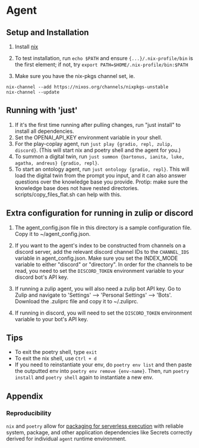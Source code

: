 # Agent


## Setup and Installation

1. Install [nix](https://nixos.org/download.html#nix-install-macos)

2. To test installation, run `echo $PATH` and ensure `{...}/.nix-profile/bin` is the first element; if not, try `export PATH=$HOME/.nix-profile/bin:$PATH`

3. Make sure you have the nix-pkgs channel set, ie.

```
nix-channel --add https://nixos.org/channels/nixpkgs-unstable
nix-channel --update
```

## Running with 'just'

1. If it's the first time running after pulling changes, run "just install" to install all dependencies.
2. Set the OPENAI_API_KEY environment variable in your shell.
3. For the play-coplay agent, run `just play {gradio, repl, zulip, discord}`. (This will start nix and poetry shell and the agent for you.)
4. To summon a digital twin, run `just summon {bartonus, ianita, luke, agatha, andreus} {gradio, repl}`.
5. To start an ontology agent, run `just ontology {gradio, repl}`. This will load the digital twin from the prompt you input, and it can also answer questions over the knowledge base you provide. Protip: make sure the knowledge base does not have nested directories. scripts/copy_files_flat.sh can help with this.

## Extra configuration for running in zulip or discord

1. The agent_config.json file in this directory is a sample configuration file. Copy it to ~/agent_config.json.

2. If you want to the agent's index to be constructed from channels on a discord server, add the relevant discord channel IDs to the `CHANNEL_IDS` variable in agent_config.json. Make sure you set the INDEX_MODE variable to either "discord" or "directory". In order for the channels to be read, you need to set the `DISCORD_TOKEN` environment variable to your discord bot's API key.

3. If running a zulip agent, you will also need a zulip bot API key. Go to Zulip and navigate to 'Settings' --> 'Personal Settings' --> 'Bots'. Download the .zuliprc file and copy it to ~/.zuliprc.

4. If running in discord, you will need to set the `DISCORD_TOKEN` environment variable to your bot's API key.


## Tips

- To exit the poetry shell, type `exit`
- To exit the nix shell, use `Ctrl + d`
- If you need to reinstantiate your env, do `poetry env list` and then paste the outputted env into `poetry env remove {env-name}`. Then, run `poetry install` and `poetry shell` again to instantiate a new env.

## Appendix

### Reproducibility

`nix` and `poetry` allow for [packaging for serverless execution](https://github.com/bananaml/serverless-template) with reliable system, package, and other application dependencies like Secrets correctly derived for individual `agent` runtime environment.
